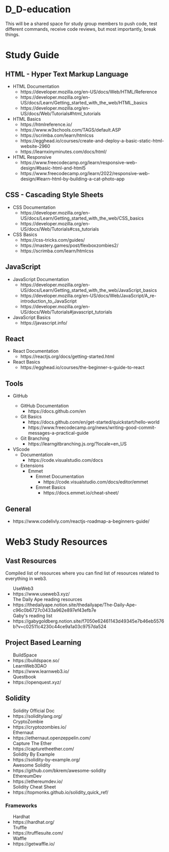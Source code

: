 # D_D-education
This will be a shared space for study group members to push code, test different commands, receive code reviews, but most importantly, break things. 

# Study Guide

## HTML - Hyper Text Markup Language
<ul>
    <li>HTML Documentation
        <ul>
            <li>https://developer.mozilla.org/en-US/docs/Web/HTML/Reference</li>
            <li>https://developer.mozilla.org/en-US/docs/Learn/Getting_started_with_the_web/HTML_basics</li>
            <li>https://developer.mozilla.org/en-US/docs/Web/Tutorials#html_tutorials</li>
        </ul>
    </li>
    <li>HTML Basics
        <ul>
            <li>https://htmlreference.io/</li>
            <li>https://www.w3schools.com/TAGS/default.ASP</li>
            <li>https://scrimba.com/learn/htmlcss</li>
            <li>https://egghead.io/courses/create-and-deploy-a-basic-static-html-website-2960</li>
            <li>https://learnxinyminutes.com/docs/html/</li>
        </ul>
    </li>
    <li>HTML Responsive
        <ul>
            <li>https://www.freecodecamp.org/learn/responsive-web-design/#basic-html-and-html5</li>
            <li>https://www.freecodecamp.org/learn/2022/responsive-web-design/#learn-html-by-building-a-cat-photo-app</li>
        </ul>
    </li>
</ul>

## CSS - Cascading Style Sheets
<ul>
    <li>CSS Documentation
        <ul>
            <li>https://developer.mozilla.org/en-US/docs/Learn/Getting_started_with_the_web/CSS_basics</li>
	        <li>https://developer.mozilla.org/en-US/docs/Web/Tutorials#css_tutorials</li>
        </ul>
    </li>
    <li>CSS Basics
        <ul>
            <li>https://css-tricks.com/guides/</li>
	        <li>https://mastery.games/post/flexboxzombies2/</li>
	        <li>https://scrimba.com/learn/htmlcss</li>
        </ul>
    </li>
</ul>

## JavaScript
<ul>
    <li>JavaScript Documentation
        <ul>
            <li>https://developer.mozilla.org/en-US/docs/Learn/Getting_started_with_the_web/JavaScript_basics</li>
            <li>https://developer.mozilla.org/en-US/docs/Web/JavaScript/A_re-introduction_to_JavaScript</li>
            <li>https://developer.mozilla.org/en-US/docs/Web/Tutorials#javascript_tutorials</li>
        </ul>
    </li>
    <li>JavaScript Basics
        <ul>
            <li>https://javascript.info/</li>
        </ul>
    </li>
</ul>

## React
<ul>
    <li>React Documentation
        <ul>
            <li>https://reactjs.org/docs/getting-started.html</li>
        </ul>
    </li>
    <li>React Basics
        <ul>
            <li>https://egghead.io/courses/the-beginner-s-guide-to-react</li>        
        </ul>
    </li>
</ul>

## Tools
<ul>
    <li>GitHub</li>
        <ul>
            <li>GitHub Documentation
                <ul>
                    <li>https://docs.github.com/en</li>
                </ul>
            </li>
            <li>Git Basics
                <ul>
                    <li>https://docs.github.com/en/get-started/quickstart/hello-world</li>
                    <li>https://www.freecodecamp.org/news/writing-good-commit-messages-a-practical-guide</li>
                </ul>
            <li>Git Branching
                <ul>
                    <li>https://learngitbranching.js.org/?locale=en_US</li>
                </ul>
            </li>
        </ul>
    <li>VScode
        <ul>
            <li>Documentation
                <ul>
                    <li>https://code.visualstudio.com/docs</li>
                </ul>
            </li>
            <li>Extensions
                <ul>
                    <li>Emmet
                        <ul>
                            <li>Emmet Documentation
                                <ul>
                                    <li>https://code.visualstudio.com/docs/editor/emmet</li>
                                </ul>
                            </li>
                            <li>Emmet Basics
                                <ul>
                                    <li>https://docs.emmet.io/cheat-sheet/</li>
                                </ul>
                            </li>
                        </ul>
                    </li>
                </ul>
            </li>
        </ul>
    </li>
</ul>

## General
<ul>
    <li>https://www.codelivly.com/reactjs-roadmap-a-beginners-guide/</li>
</ul>


# Web3 Study Resources

## Vast Resources

Compiled list of resources where you can find list of resources related to everything in web3.

<ul>
	UseWeb3 <li>https://www.useweb3.xyz/</li>
	The Daily Ape reading resources <li>https://thedailyape.notion.site/thedailyape/The-Daily-Ape-c96c0b6727c0433a962e897ef43efb7e</li>
	Gaby's reading list <li>https://gabygoldberg.notion.site/f7050e62461143d49345e7b46eb5576b?v=c02511c4230c44ce9a1a03c9757da524</li>
</ul>

## Project Based Learning

<ul>
	BuildSpace <li>https://buildspace.so/</li>
	LearnWeb3DAO <li>https://www.learnweb3.io/</li>
	Questbook <li>https://openquest.xyz/</li>
</ul>

## Solidity

<ul>
	Solidity Official Doc <li>https://soliditylang.org/</li>
	CryptoZombie<li>https://cryptozombies.io/</li>
	Ethernaut <li>https://ethernaut.openzeppelin.com/</li>
	Capture The Ether <li>https://capturetheether.com/</li>
	Solidity By Example <li>https://solidity-by-example.org/</li>
	Awesome Solidity <li>https://github.com/bkrem/awesome-solidity</li>
	EthereumDev <li>https://ethereumdev.io/</li>
	Solidity Cheat Sheet <li>https://topmonks.github.io/solidity_quick_ref/</li>
</ul>

### Frameworks

<ul>
	Hardhat <li>https://hardhat.org/</li>
	Truffle <li>https://trufflesuite.com/</li>
	Waffle <li>https://getwaffle.io/</li>
</ul>
